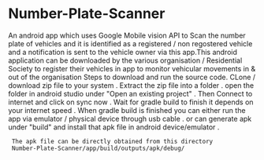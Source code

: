 # Number-Plate-Scanner
An android app which uses Google Mobile vision API to Scan the number plate of vehicles and  it is identified as a registered / non regostered vehicle and a notification is sent to the vehicle owner via this app.This android application can be downloaded by the various organisation / Residential Society to register their vehicles in app to monitor vehicular movements in & out of the organisation
Steps to download and run the source code.
CLone / download zip file to your system .
Extract the zip file into a folder .
open the folder in android studio under "Open an existing project" .
Then Connect to internet and click on sync now .
Wait for gradle build to finish it depends on your internet speed .
When gradle build is finished you can either run the app via emulator / physical device through usb cable .
or can generate apk under "build" and install that apk file in android device/emulator .


                                                                                        
                                                                                      
     The apk file can be directly obtained from this directory
     Number-Plate-Scanner/app/build/outputs/apk/debug/
